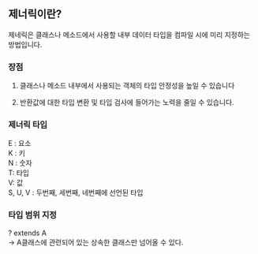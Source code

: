 ## 제너릭이란?

제네릭은 클래스나 메소드에서 사용할 내부 데이터 타입을 컴파일 시에 미리 지정하는 방법입니다.

### 장점

1. 클래스나 메소드 내부에서 사용되는 객체의 타입 안정성을 높일 수 있습니다

2. 반환값에 대한 타입 변환 및 타입 검사에 들어가는 노력을 줄일 수 있습니다.

### 제너릭 타입
E : 요소   
K : 키   
N : 숫자   
T: 타입   
V: 값   
S, U, V : 두번째, 세번째, 네번째에 선언된 타입

### 타입 범위 지정
? extends A  
-> A클래스에 관련되어 있는 상속한 클래스만 넘어올 수 있다.
